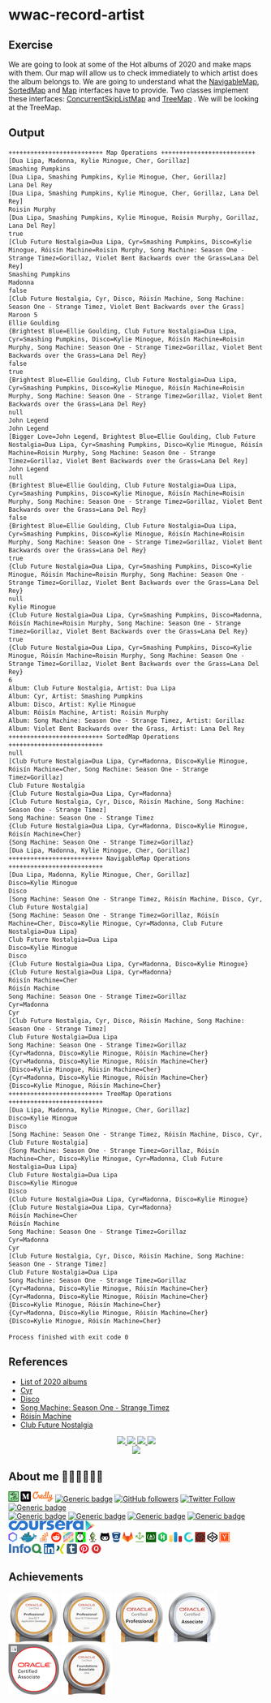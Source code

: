 # wwac-record-artist

## Exercise

We are going to look at some of the Hot albums of 2020 and make maps with them. Our map will allow us to check immediately to which artist does the album belongs to. We are going to understand what
the [NavigableMap](https://docs.oracle.com/en/java/javase/11/docs/api/java.base/java/util/NavigableMap.html), [SortedMap](https://docs.oracle.com/en/java/javase/11/docs/api/java.base/java/util/SortedMap.html) and [Map](https://docs.oracle.com/en/java/javase/11/docs/api/java.base/java/util/Map.html)
interfaces have to provide. Two classes implement these interfaces: [ConcurrentSkipListMap](https://docs.oracle.com/en/java/javase/11/docs/api/java.base/java/util/concurrent/ConcurrentSkipListMap.html) and [TreeMap](https://docs.oracle.com/en/java/javase/11/docs/api/java.base/java/util/TreeMap.html)
. We will be looking at the TreeMap.

## Output

```text
++++++++++++++++++++++++++ Map Operations ++++++++++++++++++++++++++
[Dua Lipa, Madonna, Kylie Minogue, Cher, Gorillaz]
Smashing Pumpkins
[Dua Lipa, Smashing Pumpkins, Kylie Minogue, Cher, Gorillaz]
Lana Del Rey
[Dua Lipa, Smashing Pumpkins, Kylie Minogue, Cher, Gorillaz, Lana Del Rey]
Roisin Murphy
[Dua Lipa, Smashing Pumpkins, Kylie Minogue, Roisin Murphy, Gorillaz, Lana Del Rey]
true
[Club Future Nostalgia=Dua Lipa, Cyr=Smashing Pumpkins, Disco=Kylie Minogue, Róisín Machine=Roisin Murphy, Song Machine: Season One - Strange Timez=Gorillaz, Violet Bent Backwards over the Grass=Lana Del Rey]
Smashing Pumpkins
Madonna
false
[Club Future Nostalgia, Cyr, Disco, Róisín Machine, Song Machine: Season One - Strange Timez, Violet Bent Backwards over the Grass]
Maroon 5
Ellie Goulding
{Brightest Blue=Ellie Goulding, Club Future Nostalgia=Dua Lipa, Cyr=Smashing Pumpkins, Disco=Kylie Minogue, Róisín Machine=Roisin Murphy, Song Machine: Season One - Strange Timez=Gorillaz, Violet Bent Backwards over the Grass=Lana Del Rey}
false
true
{Brightest Blue=Ellie Goulding, Club Future Nostalgia=Dua Lipa, Cyr=Smashing Pumpkins, Disco=Kylie Minogue, Róisín Machine=Roisin Murphy, Song Machine: Season One - Strange Timez=Gorillaz, Violet Bent Backwards over the Grass=Lana Del Rey}
null
John Legend
John Legend
[Bigger Love=John Legend, Brightest Blue=Ellie Goulding, Club Future Nostalgia=Dua Lipa, Cyr=Smashing Pumpkins, Disco=Kylie Minogue, Róisín Machine=Roisin Murphy, Song Machine: Season One - Strange Timez=Gorillaz, Violet Bent Backwards over the Grass=Lana Del Rey]
John Legend
null
{Brightest Blue=Ellie Goulding, Club Future Nostalgia=Dua Lipa, Cyr=Smashing Pumpkins, Disco=Kylie Minogue, Róisín Machine=Roisin Murphy, Song Machine: Season One - Strange Timez=Gorillaz, Violet Bent Backwards over the Grass=Lana Del Rey}
false
{Brightest Blue=Ellie Goulding, Club Future Nostalgia=Dua Lipa, Cyr=Smashing Pumpkins, Disco=Kylie Minogue, Róisín Machine=Roisin Murphy, Song Machine: Season One - Strange Timez=Gorillaz, Violet Bent Backwards over the Grass=Lana Del Rey}
true
{Club Future Nostalgia=Dua Lipa, Cyr=Smashing Pumpkins, Disco=Kylie Minogue, Róisín Machine=Roisin Murphy, Song Machine: Season One - Strange Timez=Gorillaz, Violet Bent Backwards over the Grass=Lana Del Rey}
null
Kylie Minogue
{Club Future Nostalgia=Dua Lipa, Cyr=Smashing Pumpkins, Disco=Madonna, Róisín Machine=Roisin Murphy, Song Machine: Season One - Strange Timez=Gorillaz, Violet Bent Backwards over the Grass=Lana Del Rey}
true
{Club Future Nostalgia=Dua Lipa, Cyr=Smashing Pumpkins, Disco=Kylie Minogue, Róisín Machine=Roisin Murphy, Song Machine: Season One - Strange Timez=Gorillaz, Violet Bent Backwards over the Grass=Lana Del Rey}
6
Album: Club Future Nostalgia, Artist: Dua Lipa
Album: Cyr, Artist: Smashing Pumpkins
Album: Disco, Artist: Kylie Minogue
Album: Róisín Machine, Artist: Roisin Murphy
Album: Song Machine: Season One - Strange Timez, Artist: Gorillaz
Album: Violet Bent Backwards over the Grass, Artist: Lana Del Rey
++++++++++++++++++++++++++ SortedMap Operations ++++++++++++++++++++++++++
null
[Club Future Nostalgia=Dua Lipa, Cyr=Madonna, Disco=Kylie Minogue, Róisín Machine=Cher, Song Machine: Season One - Strange Timez=Gorillaz]
Club Future Nostalgia
{Club Future Nostalgia=Dua Lipa, Cyr=Madonna}
[Club Future Nostalgia, Cyr, Disco, Róisín Machine, Song Machine: Season One - Strange Timez]
Song Machine: Season One - Strange Timez
{Club Future Nostalgia=Dua Lipa, Cyr=Madonna, Disco=Kylie Minogue, Róisín Machine=Cher}
{Song Machine: Season One - Strange Timez=Gorillaz}
[Dua Lipa, Madonna, Kylie Minogue, Cher, Gorillaz]
++++++++++++++++++++++++++ NavigableMap Operations ++++++++++++++++++++++++++
[Dua Lipa, Madonna, Kylie Minogue, Cher, Gorillaz]
Disco=Kylie Minogue
Disco
[Song Machine: Season One - Strange Timez, Róisín Machine, Disco, Cyr, Club Future Nostalgia]
{Song Machine: Season One - Strange Timez=Gorillaz, Róisín Machine=Cher, Disco=Kylie Minogue, Cyr=Madonna, Club Future Nostalgia=Dua Lipa}
Club Future Nostalgia=Dua Lipa
Disco=Kylie Minogue
Disco
{Club Future Nostalgia=Dua Lipa, Cyr=Madonna, Disco=Kylie Minogue}
{Club Future Nostalgia=Dua Lipa, Cyr=Madonna}
Róisín Machine=Cher
Róisín Machine
Song Machine: Season One - Strange Timez=Gorillaz
Cyr=Madonna
Cyr
[Club Future Nostalgia, Cyr, Disco, Róisín Machine, Song Machine: Season One - Strange Timez]
Club Future Nostalgia=Dua Lipa
Song Machine: Season One - Strange Timez=Gorillaz
{Cyr=Madonna, Disco=Kylie Minogue, Róisín Machine=Cher}
{Cyr=Madonna, Disco=Kylie Minogue, Róisín Machine=Cher}
{Disco=Kylie Minogue, Róisín Machine=Cher}
{Cyr=Madonna, Disco=Kylie Minogue, Róisín Machine=Cher}
{Disco=Kylie Minogue, Róisín Machine=Cher}
++++++++++++++++++++++++++ TreeMap Operations ++++++++++++++++++++++++++
[Dua Lipa, Madonna, Kylie Minogue, Cher, Gorillaz]
Disco=Kylie Minogue
Disco
[Song Machine: Season One - Strange Timez, Róisín Machine, Disco, Cyr, Club Future Nostalgia]
{Song Machine: Season One - Strange Timez=Gorillaz, Róisín Machine=Cher, Disco=Kylie Minogue, Cyr=Madonna, Club Future Nostalgia=Dua Lipa}
Club Future Nostalgia=Dua Lipa
Disco=Kylie Minogue
Disco
{Club Future Nostalgia=Dua Lipa, Cyr=Madonna, Disco=Kylie Minogue}
{Club Future Nostalgia=Dua Lipa, Cyr=Madonna}
Róisín Machine=Cher
Róisín Machine
Song Machine: Season One - Strange Timez=Gorillaz
Cyr=Madonna
Cyr
[Club Future Nostalgia, Cyr, Disco, Róisín Machine, Song Machine: Season One - Strange Timez]
Club Future Nostalgia=Dua Lipa
Song Machine: Season One - Strange Timez=Gorillaz
{Cyr=Madonna, Disco=Kylie Minogue, Róisín Machine=Cher}
{Cyr=Madonna, Disco=Kylie Minogue, Róisín Machine=Cher}
{Disco=Kylie Minogue, Róisín Machine=Cher}
{Cyr=Madonna, Disco=Kylie Minogue, Róisín Machine=Cher}
{Disco=Kylie Minogue, Róisín Machine=Cher}

Process finished with exit code 0
```

## References

-   [List of 2020 albums](https://en.wikipedia.org/wiki/List_of_2020_albums)
-   [Cyr](https://en.wikipedia.org/wiki/Cyr_(album))
-   [Disco](https://en.wikipedia.org/wiki/Disco_(Kylie_Minogue_album))
-   [Song Machine: Season One - Strange Timez](https://en.wikipedia.org/wiki/Song_Machine,_Season_One:_Strange_Timez)
-   [Róisín Machine](https://en.wikipedia.org/wiki/R%C3%B3is%C3%ADn_Machine)
-   [Club Future Nostalgia](https://en.wikipedia.org/wiki/Club_Future_Nostalgia)

<div align="center">
      <a href="https://www.youtube.com/watch?v=2AN_GRWlU7k">
         <img 
              src="https://img.youtube.com/vi/2AN_GRWlU7k/0.jpg" 
              style="width:10%;">
      </a>
      <a href="https://www.youtube.com/watch?v=l73FJBnjp28">
         <img 
              src="https://img.youtube.com/vi/l73FJBnjp28/0.jpg" 
              style="width:10%;">
      </a>
      <a href="https://www.youtube.com/watch?v=bbA5p54Rw2M">
         <img 
              src="https://img.youtube.com/vi/bbA5p54Rw2M/0.jpg" 
              style="width:10%;">
      </a>
      <a href="https://www.youtube.com/watch?v=oEzBd-UCtNQ">
         <img 
              src="https://img.youtube.com/vi/oEzBd-UCtNQ/0.jpg" 
              style="width:10%;">
      </a>
</div>
<div align="center">
      <a href="https://www.youtube.com/watch?v=m5lp8S-YgrQ">
         <img 
              src="https://img.youtube.com/vi/m5lp8S-YgrQ/0.jpg" 
              style="width:10%;">
      </a>
</div>

## About me 👨🏽‍💻🚀🏳️‍🌈

[![alt text](https://raw.githubusercontent.com/jesperancinha/project-signer/master/project-signer-templates/icons-20/JEOrgLogo-20.png "João Esperancinha Homepage")](http://joaofilipesabinoesperancinha.nl)
[![alt text](https://raw.githubusercontent.com/jesperancinha/project-signer/master/project-signer-templates/icons-20/medium-20.png "Medium")](https://medium.com/@jofisaes)
[![alt text](https://raw.githubusercontent.com/jesperancinha/project-signer/master/project-signer-templates/icons-20/credly-20.png "Credly")](https://www.credly.com/users/joao-esperancinha)
[![Generic badge](https://img.shields.io/static/v1.svg?label=Homepage&message=joaofilipesabinoesperancinha.nl&color=6495ED "João Esperancinha Homepage")](https://joaofilipesabinoesperancinha.nl/)
[![GitHub followers](https://img.shields.io/github/followers/jesperancinha.svg?label=jesperancinha&style=social "GitHub")](https://github.com/jesperancinha)
[![Twitter Follow](https://img.shields.io/twitter/follow/joaofse?label=João%20Esperancinha&style=social "Twitter")](https://twitter.com/joaofse)
[![Generic badge](https://img.shields.io/static/v1.svg?label=GitHub&message=JEsperancinhaOrg&color=yellow "jesperancinha.org dependencies")](https://github.com/JEsperancinhaOrg)   
[![Generic badge](https://img.shields.io/static/v1.svg?label=Articles&message=Across%20The%20Web&color=purple)](https://github.com/jesperancinha/project-signer/blob/master/project-signer-templates/Articles.md)
[![Generic badge](https://img.shields.io/static/v1.svg?label=Webapp&message=Image%20Train%20Filters&color=6495ED)](http://itf.joaofilipesabinoesperancinha.nl/)
[![Generic badge](https://img.shields.io/static/v1.svg?label=All%20Badges&message=Badges&color=red "All badges")](https://joaofilipesabinoesperancinha.nl/badges)
[![Generic badge](https://img.shields.io/static/v1.svg?label=Status&message=Project%20Status&color=red "Project statuses")](https://github.com/jesperancinha/project-signer/blob/master/project-signer-templates/Status.md)
[![alt text](https://raw.githubusercontent.com/jesperancinha/project-signer/master/project-signer-templates/icons-20/coursera-20.png "Coursera")](https://www.coursera.org/user/da3ff90299fa9297e283ee8e65364ffb)
[![alt text](https://raw.githubusercontent.com/jesperancinha/project-signer/master/project-signer-templates/icons-20/google-apps-20.png "Google Apps")](https://play.google.com/store/apps/developer?id=Joao+Filipe+Sabino+Esperancinha)   
[![alt text](https://raw.githubusercontent.com/jesperancinha/project-signer/master/project-signer-templates/icons-20/sonatype-20.png "Sonatype Search Repos")](https://search.maven.org/search?q=org.jesperancinha)
[![alt text](https://raw.githubusercontent.com/jesperancinha/project-signer/master/project-signer-templates/icons-20/docker-20.png "Docker Images")](https://hub.docker.com/u/jesperancinha)
[![alt text](https://raw.githubusercontent.com/jesperancinha/project-signer/master/project-signer-templates/icons-20/stack-overflow-20.png)](https://stackoverflow.com/users/3702839/joao-esperancinha)
[![alt text](https://raw.githubusercontent.com/jesperancinha/project-signer/master/project-signer-templates/icons-20/reddit-20.png "Reddit")](https://www.reddit.com/user/jesperancinha/)
[![alt text](https://raw.githubusercontent.com/jesperancinha/project-signer/master/project-signer-templates/icons-20/devto-20.png "Dev To")](https://dev.to/jofisaes)
[![alt text](https://raw.githubusercontent.com/jesperancinha/project-signer/master/project-signer-templates/icons-20/hackernoon-20.jpeg "Hackernoon")](https://hackernoon.com/@jesperancinha)
[![alt text](https://raw.githubusercontent.com/jesperancinha/project-signer/master/project-signer-templates/icons-20/codeproject-20.png "Code Project")](https://www.codeproject.com/Members/jesperancinha)
[![alt text](https://raw.githubusercontent.com/jesperancinha/project-signer/master/project-signer-templates/icons-20/github-20.png "GitHub")](https://github.com/jesperancinha)
[![alt text](https://raw.githubusercontent.com/jesperancinha/project-signer/master/project-signer-templates/icons-20/bitbucket-20.png "BitBucket")](https://bitbucket.org/jesperancinha)
[![alt text](https://raw.githubusercontent.com/jesperancinha/project-signer/master/project-signer-templates/icons-20/gitlab-20.png "GitLab")](https://gitlab.com/jesperancinha)
[![alt text](https://raw.githubusercontent.com/jesperancinha/project-signer/master/project-signer-templates/icons-20/bintray-20.png "BinTray")](https://bintray.com/jesperancinha)
[![alt text](https://raw.githubusercontent.com/jesperancinha/project-signer/master/project-signer-templates/icons-20/free-code-camp-20.jpg "FreeCodeCamp")](https://www.freecodecamp.org/jofisaes)
[![alt text](https://raw.githubusercontent.com/jesperancinha/project-signer/master/project-signer-templates/icons-20/hackerrank-20.png "HackerRank")](https://www.hackerrank.com/jofisaes)
[![alt text](https://raw.githubusercontent.com/jesperancinha/project-signer/master/project-signer-templates/icons-20/codeforces-20.png "Code Forces")](https://codeforces.com/profile/jesperancinha)
[![alt text](https://raw.githubusercontent.com/jesperancinha/project-signer/master/project-signer-templates/icons-20/codebyte-20.png "Codebyte")](https://coderbyte.com/profile/jesperancinha)
[![alt text](https://raw.githubusercontent.com/jesperancinha/project-signer/master/project-signer-templates/icons-20/codewars-20.png "CodeWars")](https://www.codewars.com/users/jesperancinha)
[![alt text](https://raw.githubusercontent.com/jesperancinha/project-signer/master/project-signer-templates/icons-20/codepen-20.png "Code Pen")](https://codepen.io/jesperancinha)
[![alt text](https://raw.githubusercontent.com/jesperancinha/project-signer/master/project-signer-templates/icons-20/hacker-news-20.png "Hacker News")](https://news.ycombinator.com/user?id=jesperancinha)
[![alt text](https://raw.githubusercontent.com/jesperancinha/project-signer/master/project-signer-templates/icons-20/infoq-20.png "InfoQ")](https://www.infoq.com/profile/Joao-Esperancinha.2/)
[![alt text](https://raw.githubusercontent.com/jesperancinha/project-signer/master/project-signer-templates/icons-20/linkedin-20.png "LinkedIn")](https://www.linkedin.com/in/joaoesperancinha/)
[![alt text](https://raw.githubusercontent.com/jesperancinha/project-signer/master/project-signer-templates/icons-20/xing-20.png "Xing")](https://www.xing.com/profile/Joao_Esperancinha/cv)
[![alt text](https://raw.githubusercontent.com/jesperancinha/project-signer/master/project-signer-templates/icons-20/tumblr-20.png "Tumblr")](https://jofisaes.tumblr.com/)
[![alt text](https://raw.githubusercontent.com/jesperancinha/project-signer/master/project-signer-templates/icons-20/pinterest-20.png "Pinterest")](https://nl.pinterest.com/jesperancinha/)
[![alt text](https://raw.githubusercontent.com/jesperancinha/project-signer/master/project-signer-templates/icons-20/quora-20.png "Quora")](https://nl.quora.com/profile/Jo%C3%A3o-Esperancinha)

## Achievements

[![Oracle Certified Professional, JEE 7 Developer](https://raw.githubusercontent.com/jesperancinha/project-signer/master/project-signer-templates/badges/oracle-certified-professional-java-ee-7-application-developer-100.png "Oracle Certified Professional, JEE7 Developer")](https://www.credly.com/badges/27a14e06-f591-4105-91ca-8c3215ef39a2)
[![Oracle Certified Professional, Java SE 11 Programmer](https://raw.githubusercontent.com/jesperancinha/project-signer/master/project-signer-templates/badges/oracle-certified-professional-java-se-11-developer-100.png "Oracle Certified Professional, Java SE 11 Programmer")](https://www.credly.com/badges/87609d8e-27c5-45c9-9e42-60a5e9283280)
[![Oracle Certified Professional, Java SE 8 Programmer](https://raw.githubusercontent.com/jesperancinha/project-signer/master/project-signer-templates/badges/oracle-certified-professional-java-se-8-programmer-100.png "Oracle Certified Professional, Java SE 8 Programmer")](https://www.credly.com/badges/92e036f5-4e11-4cff-9935-3e62266d2074)
[![Oracle Certified Associate, Java SE 8 Programmer](https://raw.githubusercontent.com/jesperancinha/project-signer/master/project-signer-templates/badges/oracle-certified-associate-java-se-8-programmer-100.png "Oracle Certified Associate, Java SE 8 Programmer")](https://www.credly.com/badges/a206436d-6fd8-4ca1-8feb-38a838446ee7)
[![Oracle Certified Associate, Java SE 7 Programmer](https://raw.githubusercontent.com/jesperancinha/project-signer/master/project-signer-templates/badges/oracle-certified-associate-java-se-7-programmer-100.png "Oracle Certified Associate, Java SE 7 Programmer")](https://www.credly.com/badges/f4c6cc1e-cb52-432b-904d-36d266112225)
[![Oracle Certified Junior Associate](https://raw.githubusercontent.com/jesperancinha/project-signer/master/project-signer-templates/badges/oracle-certified-foundations-associate-java-100.png "Oracle Certified Foundations Associate")](https://www.credly.com/badges/6db92c1e-7bca-4856-9543-0d5ed0182794)
